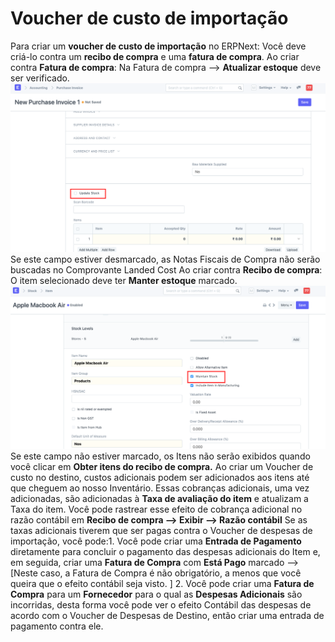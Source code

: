 # Voucher de custo de importação


Para criar um **voucher de custo de importação** no ERPNext: Você deve criá-lo contra um **recibo de compra** e uma **fatura de compra**.
Ao criar contra **Fatura de compra**: Na Fatura de compra --> **Atualizar estoque** deve ser verificado.
![](/files/z3sBK9F.png)
 Se este campo estiver desmarcado, as Notas Fiscais de Compra não serão buscadas no Comprovante Landed Cost
Ao criar contra **Recibo de compra**: O item selecionado deve ter **Manter estoque** marcado.
![](/files/vEwpm61.png)
 Se este campo não estiver marcado, os Itens não serão exibidos quando você clicar em **Obter itens do recibo de compra.**
Ao criar um Voucher de custo no destino, custos adicionais podem ser adicionados aos itens até que cheguem ao nosso Inventário.
Essas cobranças adicionais, uma vez adicionadas, são adicionadas à **Taxa de avaliação do item** e atualizam a Taxa do item.
Você pode rastrear esse efeito de cobrança adicional no razão contábil em **Recibo de compra --> Exibir --> Razão contábil**
Se as taxas adicionais tiverem que ser pagas contra o Voucher de despesas de importação, você pode:1. Você pode criar uma **Entrada de Pagamento** diretamente para concluir o pagamento das despesas adicionais do Item e, em seguida, criar uma **Fatura de Compra** com **Está Pago** marcado --> [Neste caso, a Fatura de Compra é não obrigatório, a menos que você queira que o efeito contábil seja visto. ]
2. Você pode criar uma **Fatura de Compra** para um **Fornecedor** para o qual as **Despesas Adicionais** são incorridas, desta forma você pode ver o efeito Contábil das despesas de acordo com o Voucher de Despesas de Destino, então criar uma entrada de pagamento contra ele.